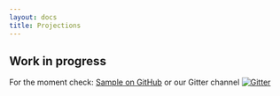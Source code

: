 ```yaml
---
layout: docs
title: Projections
---
```

## Work in progress

For the moment check:
[Sample on GitHub](https://github.com/strongtyped/fun-cqrs/tree/develop/samples/lottery/src)  or our Gitter channel [![Gitter](https://badges.gitter.im/strongtyped/fun-cqrs.svg)](https://gitter.im/strongtyped/fun-cqrs?utm_source=badge&utm_medium=badge&utm_campaign=pr-badge)